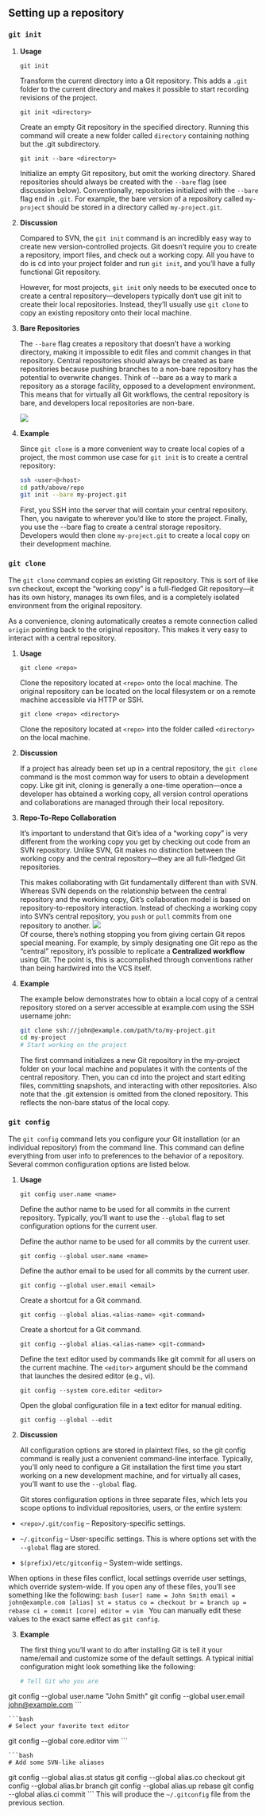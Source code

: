 ## Setting up a repository
### **`git init`**
1. **Usage**

    `git init`

    Transform the current directory into a Git repository. This adds a `.git` folder to the current directory and makes it possible to start recording revisions of the project.

    `git init <directory>`

    Create an empty Git repository in the specified directory. Running this command will create a new folder called `directory` containing nothing but the .git subdirectory.

    `git init --bare <directory>`

    Initialize an empty Git repository, but omit the working directory. Shared repositories should always be created with the `--bare` flag (see discussion below). Conventionally, repositories initialized with the `--bare` flag end in `.git`. For example, the bare version of a repository called `my-project` should be stored in a directory called `my-project.git`.

2. **Discussion**

    Compared to SVN, the `git init` command is an incredibly easy way to create new version-controlled projects. Git doesn’t require you to create a repository, import files, and check out a working copy. All you have to do is cd into your project folder and run `git init`, and you’ll have a fully functional Git repository.

    However, for most projects, `git init` only needs to be executed once to create a central repository—developers typically don‘t use git init to create their local repositories. Instead, they’ll usually use `git clone` to copy an existing repository onto their local machine.

3. **Bare Repositories**

    The `--bare` flag creates a repository that doesn’t have a working directory, making it impossible to edit files and commit changes in that repository. Central repositories should always be created as bare repositories because pushing branches to a non-bare repository has the potential to overwrite changes. Think of --bare as a way to mark a repository as a storage facility, opposed to a development environment. This means that for virtually all Git workflows, the central repository is bare, and developers local repositories are non-bare.

    ![](../pictures/01.svg)

4. **Example**

    Since `git clone` is a more convenient way to create local copies of a project, the most common use case for `git init` is to create a central repository:
    ```bash
    ssh <user>@<host>
    cd path/above/repo
    git init --bare my-project.git
    ```
    First, you SSH into the server that will contain your central repository. Then, you navigate to wherever you’d like to store the project. Finally, you use the --bare flag to create a central storage repository. Developers would then clone `my-project.git` to create a local copy on their development machine.

### `git clone`

The `git clone` command copies an existing Git repository. This is sort of like svn checkout, except the “working copy” is a full-fledged Git repository—it has its own history, manages its own files, and is a completely isolated environment from the original repository.

As a convenience, cloning automatically creates a remote connection called `origin` pointing back to the original repository. This makes it very easy to interact with a central repository.

1. **Usage**

    `git clone <repo>`

    Clone the repository located at `<repo>` onto the local machine. The original repository can be located on the local filesystem or on a remote machine accessible via HTTP or SSH.

    `git clone <repo> <directory>`

    Clone the repository located at `<repo>` into the folder called `<directory>` on the local machine.

2. **Discussion**

    If a project has already been set up in a central repository, the `git clone` command is the most common way for users to obtain a development copy. Like git init, cloning is generally a one-time operation—once a developer has obtained a working copy, all version control operations and collaborations are managed through their local repository.

3. **Repo-To-Repo Collaboration**

    It’s important to understand that Git’s idea of a “working copy” is very different from the working copy you get by checking out code from an SVN repository. Unlike SVN, Git makes no distinction between the working copy and the central repository—they are all full-fledged Git repositories.

    This makes collaborating with Git fundamentally different than with SVN. Whereas SVN depends on the relationship between the central repository and the working copy, Git’s collaboration model is based on repository-to-repository interaction. Instead of checking a working copy into SVN’s central repository, you `push` or `pull` commits from one repository to another.
![](../pictures/02.svg)<br/>
    Of course, there’s nothing stopping you from giving certain Git repos special meaning. For example, by simply designating one Git repo as the “central” repository, it’s possible to replicate a **Centralized workflow** using Git. The point is, this is accomplished through conventions rather than being hardwired into the VCS itself.

4. **Example**

    The example below demonstrates how to obtain a local copy of a central repository stored on a server accessible at example.com using the SSH username john:
    ```bash
    git clone ssh://john@example.com/path/to/my-project.git
    cd my-project
    # Start working on the project
    ```
    The first command initializes a new Git repository in the my-project folder on your local machine and populates it with the contents of the central repository. Then, you can cd into the project and start editing files, committing snapshots, and interacting with other repositories. Also note that the .git extension is omitted from the cloned repository. This reflects the non-bare status of the local copy.

### `git config`

The `git config` command lets you configure your Git installation (or an individual repository) from the command line. This command can define everything from user info to preferences to the behavior of a repository. Several common configuration options are listed below.

1. **Usage**

    `git config user.name <name>`

    Define the author name to be used for all commits in the current repository. Typically, you’ll want to use the `--global` flag to set configuration options for the current user.

    Define the author name to be used for all commits by the current user.

    `git config --global user.name <name>`

    Define the author email to be used for all commits by the current user.

    `git config --global user.email <email>`

    Create a shortcut for a Git command.

    `git config --global alias.<alias-name> <git-command>`

    Create a shortcut for a Git command.

    `git config --global alias.<alias-name> <git-command>`

    Define the text editor used by commands like git commit for all users on the current machine. The `<editor>` argument should be the command that launches the desired editor (e.g., vi).

    `git config --system core.editor <editor>`

    Open the global configuration file in a text editor for manual editing.

    `git config --global --edit`

2. **Discussion**

    All configuration options are stored in plaintext files, so the git config command is really just a convenient command-line interface. Typically, you’ll only need to configure a Git installation the first time you start working on a new development machine, and for virtually all cases, you’ll want to use the `--global` flag.

    Git stores configuration options in three separate files, which lets you scope options to individual repositories, users, or the entire system:
  + `<repo>/.git/config` – Repository-specific settings.

  + `~/.gitconfig` – User-specific settings. This is where options set with the `--global` flag are stored.

  + `$(prefix)/etc/gitconfig` – System-wide settings.

  When options in these files conflict, local settings override user settings, which override system-wide. If you open any of these files, you’ll see something like the following:
    ```bash
    [user]
name = John Smith
email = john@example.com
[alias]
st = status
co = checkout
br = branch
up = rebase
ci = commit
[core]
editor = vim
    ```
    You can manually edit these values to the exact same effect as `git config`.

3. **Example**

    The first thing you’ll want to do after installing Git is tell it your name/email and customize some of the default settings. A typical initial configuration might look something like the following:

    ```bash
    # Tell Git who you are
git config --global user.name "John Smith"
git config --global user.email john@example.com
    ```

    ```bash
    # Select your favorite text editor
git config --global core.editor vim
    ```

    ```bash
    # Add some SVN-like aliases
git config --global alias.st status
git config --global alias.co checkout
git config --global alias.br branch
git config --global alias.up rebase
git config --global alias.ci commit
    ```
This will produce the `~/.gitconfig` file from the previous section.
